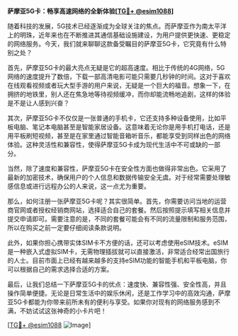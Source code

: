 **萨摩亚5G卡：畅享高速网络的全新体验[[TG💪+ @esim1088](https://t.me/s/esim1088)]**

随着科技的发展，5G技术已经逐渐成为全球关注的焦点。而萨摩亚作为南太平洋上的明珠，近年来也在不断推进其通信基础设施建设，为用户提供更快速、更稳定的网络服务。今天，我们就来聊聊这款备受瞩目的萨摩亚5G卡，它究竟有什么特别之处？

首先，萨摩亚5G卡的最大亮点无疑是它的超高速度。相比于传统的4G网络，5G网络的速度提升了数倍，下载一部高清电影可能只需要几秒钟的时间。这对于喜欢在线观看视频或者玩大型手游的用户来说，无疑是一个巨大的福音。想象一下，在拥挤的地铁里，别人还在焦急地等待视频缓冲，而你却能流畅地追剧，这样的体验是不是让人感到兴奋？

其次，萨摩亚5G卡不仅仅是一张普通的手机卡，它还支持多种设备使用，比如平板电脑、笔记本电脑甚至是智能家居设备。这意味着无论你是用手机打电话，还是用平板刷短视频，甚至是在家里通过智能音箱听音乐，都能享受到同样出色的网络体验。这种灵活性和兼容性，使得萨摩亚5G卡成为现代生活中不可或缺的一部分。

当然，除了速度和兼容性，萨摩亚5G卡在安全性方面也做得非常出色。它采用了最新的加密技术，确保用户的个人信息和数据传输安全无虞。对于经常需要处理敏感信息或进行远程办公的人来说，这一点尤为重要。

那么，如何注册一张萨摩亚5G卡呢？其实很简单。首先，你需要访问当地的运营商官网或者授权经销商网站，选择适合自己的套餐。然后按照提示填写相关信息并提交申请即可。需要注意的是，不同的套餐可能会有不同的流量限制和服务范围，所以在购买之前一定要仔细阅读条款说明。

此外，如果你担心携带实体SIM卡不方便的话，还可以考虑使用eSIM技术。eSIM是一种嵌入式虚拟SIM卡，无需物理插拔就可以直接激活，非常适合经常出国旅行的人士。目前市面上已经有越来越多的支持eSIM功能的智能手机和平板电脑，你可以根据自己的需求选择合适的方案。

最后，让我们总结一下萨摩亚5G卡的优点：速度快、兼容性强、安全性高，并且操作简单便捷。无论是日常生活中的娱乐休闲，还是工作学习中的高效沟通，萨摩亚5G卡都能为你带来前所未有的便利与享受。如果你对现有的网络服务感到不满，不妨试试这张神奇的小卡片吧！

[[TG💪+ @esim1088](https://t.me/s/esim1088) ![Image](https://i.postimg.cc/4NQfJmqS/Snipaste-2025-05-13-00-14-12.png)]